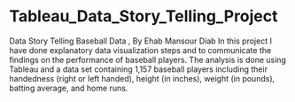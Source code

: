 # Tableau_Data_Story_Telling_Project
 Data Story Telling Baseball Data , By Ehab Mansour Diab
In this project I have done explanatory data visualization steps and to communicate the findings on the performance of baseball players. The analysis is done using Tableau and a data set containing 1,157 baseball players including their handedness (right or left handed), height (in inches), weight (in pounds), batting average, and home runs.
